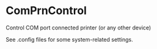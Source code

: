 # ComPrnControl
Control COM port connected printer (or any other device)

See .config files for some system-related settings.
